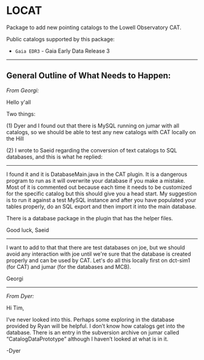 # LOCAT

Package to add new pointing catalogs to the Lowell Observatory CAT.

Public catalogs supported by this package:

* `Gaia EDR3` - Gaia Early Data Release 3

---

## General Outline of What Needs to Happen:


*From Georgi:*

Hello y'all

Two things:

(1) Dyer and I found out that there is MySQL running on jumar with all
catalogs, so we should be able to test any new catalogs with CAT locally
on the Hill

(2) I wrote to Saeid regarding the conversion of text catalogs to SQL
databases, and this is what he replied:

---
I found it and it is DatabaseMain.java in the CAT plugin. It is a
dangerous program to run as it will overwrite your database if you make
a mistake. Most of it is commented out because each time it needs to be
customized for the specific catalog but this should give you a head
start. My suggestion is to run it against a test MySQL instance and
after you have populated your tables properly, do an SQL export and then
import it into the main database.

There is a database package in the plugin that has the helper files.

Good luck,
Saeid

---

I want to add to that that there are test databases on joe, but we
should avoid any interaction with joe until we're sure that the database
is created properly and can be used by CAT. Let's do all this locally
first on dct-sim1 (for CAT) and jumar (for the databases and MCB).

Georgi

---
*From Dyer:*

Hi Tim,

I’ve never looked into this.  Perhaps some exploring in the database provided by Ryan will be helpful.
I don’t know how catalogs get into the database.  There is an entry in the subversion archive on jumar
called “CatalogDataPrototype” although I haven’t looked at what is in it.

 -Dyer
